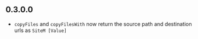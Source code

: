 ## 0.3.0.0
- `copyFiles` and `copyFilesWith` now return the source path and destination urls as  `SiteM [Value]`
